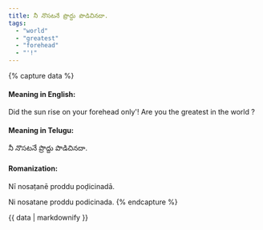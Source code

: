 ```yaml
---
title: నీ నొసటనే ప్రొద్దు పొడిచినదా.
tags:
  - "world"
  - "greatest"
  - "forehead"
  - "'!"
---
```


{% capture data %}
#### Meaning in English:
Did the sun rise on your forehead only'!
Are you the greatest in the world ?

#### Meaning in Telugu:
నీ నొసటనే ప్రొద్దు పొడిచినదా.

#### Romanization:
Nī nosaṭanē proddu poḍicinadā.

Ni nosatane proddu podicinada.
{% endcapture %}

{{ data | markdownify }}

